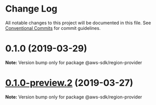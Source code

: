 # Change Log

All notable changes to this project will be documented in this file.
See [Conventional Commits](https://conventionalcommits.org) for commit guidelines.

# 0.1.0 (2019-03-29)

**Note:** Version bump only for package @aws-sdk/region-provider





# [0.1.0-preview.2](https://github.com/aws/aws-sdk-js-v3/compare/@aws-sdk/region-provider@0.1.0-preview.1...@aws-sdk/region-provider@0.1.0-preview.2) (2019-03-27)

**Note:** Version bump only for package @aws-sdk/region-provider
